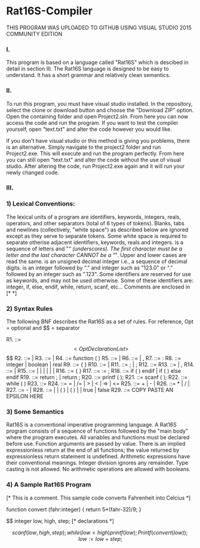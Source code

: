 # Rat16S-Compiler
THIS PROGRAM WAS UPLOADED TO GITHUB USING VISUAL STUDIO 2015 COMMUNITY EDITION

### I. 
This program is based on a language called "Rat16S" which is descibed in detail in section III. The Rat16S language is designed to be easy to understand. It has a short grammar and relatively clean semantics. 



### II. 
To run this program, you must have visual studio installed. In the repository, select the clone or download button and choose the "Download ZIP" option. Open the containing folder and open Project2.sln. From here you can now access the code and run the program. If you want to test the compiler yourself, open "text.txt" and alter the code however you would like.   

If you don't have visual studio or this method is giving you problems, there is an alternative. Simply navigate to the project2 folder and run Project2.exe. This will execute and run the program perfectly. From here you can still open "text.txt" and alter the code without the use of visual studio. After altering the code, run Project2.exe again and it will run your newly changed code. 



### III. 
### 1) Lexical Conventions: 
	
The lexical units of a program are identifiers, keywords, integers, reals, operators, and other separators (total of 6 types of tokens). 
Blanks, tabs and newlines (collectively, "white space") as described below are ignored except as they serve to separate tokens. 
Some white space is required to separate otherise adjacent identifiers, keywords, reals and integers. 
<Identifier> is a sequence of letters and "_" (underscores).
The first character must be a letter and the last character CANNOT be a "_".
Upper and lower cases are read the same.
<Integer> is an unsigned decimal integer i.e., a sequence of decimal digits.
<Real> is an integer followed by "." and integer such as "123.0" or "." followed by an integer such as ".123".
Some identifiers are reserved for use as keywords, and may not be used otherwise. Some of these identifiers are: integer, if, else, endif, while, return, scanf, etc...
Comments are enclosed in [*          *]


### 2) Syntax Rules

The following BNF describes the Rat16S as a set of rules.
For reference, Opt = optional and $$ = separator

R1. <Rat16S> ::= <Opt Function Definitions>
              $$ <Opt Declaration List>
              $$ <Statement List>
              $$
R2. <Opt Function Definitions> ::= <Function Definitions> | <Empty>
R3. <Function Definitions> ::= <Function> | <Function> <Function Definitions>
R4. <Function> ::= function <Identifier> ( <Opt Parameter List> ) <Opt Declaration List> <Body>
R5. <Opt Parameter List> ::= <Parameter List> | <Empty>
R6. <Parameter List> ::= <Parameter> | <Parameter> , <Parameter List>
R7. <Parameter> ::= <IDs> : <Qualifier>
R8. <Qualifier> ::= integer | boolean | real
R9. <Body> ::= { <Statement List> } 
R10. <Opt Declaration List> ::= <Declaration List> | <Empty>
R11. <Declaration List> ::= <Declaration>; | <Declaration> ; <Declaration List>
R12. <Declaration> ::= <Qualifier> <IDs>
R13. <IDs> ::= <Identifier> | <Identifier>, <IDs>
R14. <Statement List> ::= <Statement> | <Statement> <Statement List>
R15. <Statement> ::= <Compound> | <Assign> | <If> | <Return> | <Write> | <Read> | <While>
R16. <Compound> ::= { <Statement List> }
R17. <Assign> ::= <Identifier> := <Expression>;
R18. <If> ::= if ( <Condition> ) <Statement> endif | if ( <Condition> ) <Statement> else <Statement> endif
R19. <Return> ::= return ; | return <Expression> ;
R20. <Write> ::= printf ( <Expression> );
R21. <Read> ::= scanf ( <IDs> );
R22. <While> ::= while ( <Condition> ) <Statement>
R23. <Condition> ::= <Expression> <Relop> <Expresion>
R24. <Relop> ::= = | /= | > | < | => | <=
R25. <Expression> ::= <Expression> + <Term> | <Expression> - <Term> | <Term>
R26. <Term> ::= <Term> * <Factor> | <Term> / <Factor> | <Factor>
R27. <Factor> ::= - <Primary> | <Primary>
R28. <Primary> ::= <Identifier> | <Integer> | <Identifier> ( <IDs> ) | ( <Expression> ) | <Real> | true | false
R29. <Empty> ::= COPY PASTE AN EPSILON HERE 


### 3) Some Semantics

Rat16S is a conventional imperative programming language. A Rat16S program consists of a sequence of functions followed by the "main body" where the program executes.
All variables and functions must be declared before use.
Function arguments are passed by value.
There is an implied expressionless return at the end of all functions; the value returned by expressionless return statement is undefined.
Arithmetic expressions have their conventional meanings.
Integer division ignores any remainder.
Type casting is not allowed.
No arithmetic operations are allowed with booleans.


### 4) A Sample Rat16S Program

[* This is a comment. This sample code converts 
   Fahrenheit into Celcius *]

function convert (fahr:integer)
{
	return 5*(fahr-32)/9;
}

$$
	integer low, high, step; [* declarations *]
	
$$
	scanf (low, high, step);
	while (low < high)
	{
		printf (low);
		Printf (convert (low));
		low := low + step;
	}
$$

